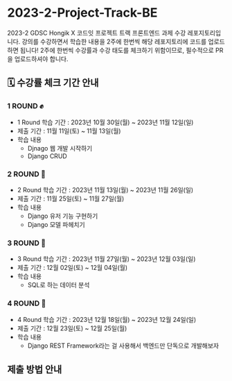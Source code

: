 # 2023-2-Project-Track-BE
2023-2 GDSC Hongik X 코드잇 프로젝트 트랙 프론트엔드 과제 수강 레포지토리입니다.
강의를 수강하면서 학습한 내용을 2주에 한번씩 해당 레포지토리에 코드를 업로드하면 됩니다!
2주에 한번씩 수강률과 수강 태도를 체크하기 위함이므로, 필수적으로 PR을 업로드하셔야 합니다. 

## 🗓️ 수강률 체크 기간 안내
### 1 ROUND ✊ 
- 1 Round 학습 기간 : 2023년 10월 30일(월) ~ 2023년 11월 12일(일)
- 제출 기간 : 11월 11일(토) ~ 11월 13일(월)
- 학습 내용
    - Djnago 웹 개발 시작하기
    - Django CRUD
### 2 ROUND 👊
- 2 Round 학습 기간 : 2023년 11월 13일(월) ~ 2023년 11월 26일(일)
- 제출 기간 : 11월 25일(토) ~ 11월 27일(월)
- 학습 내용
    - Django 유저 기능 구현하기
    - Django 모델 파헤치기
### 3 ROUND 🥊
- 3 Round 학습 기간 : 2023년 11월 27일(월) ~ 2023년 12월 03일(일)
- 제출 기간 : 12월 02일(토) ~ 12월 04일(월)
- 학습 내용
    - SQL로 하는 데이터 분석 
### 4 ROUND 🧤
- 4 Round 학습 기간 : 2023년 12월 18일(월) ~ 2023년 12월 24일(일)
- 제출 기간 : 12월 23일(토) ~ 12월 25일(월)
- 학습 내용
    - Django REST Framework라는 걸 사용해서 백엔드만 단독으로 개발해보자
      
## 제출 방법 안내 
